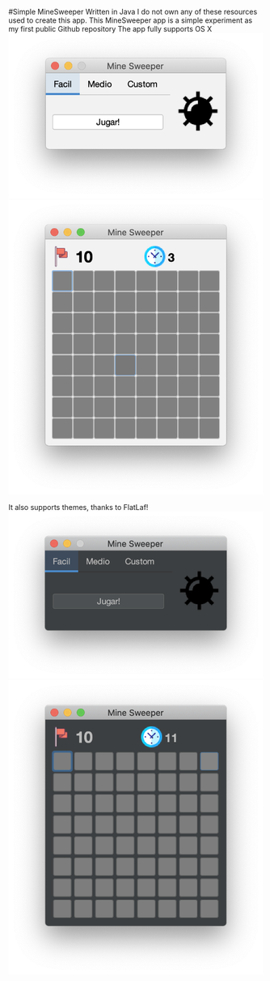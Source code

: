 #Simple MineSweeper Written in Java
I do not own any of these resources used to create this app. This MineSweeper app is a simple experiment as my first public Github repository
The app fully supports OS X
![Screenshot1](GithubResources/StartScreen_white.png)
![Screenshot2](GithubResources/GameWindow_white.png)

It also supports themes, thanks to FlatLaf!
![Screenshot3](GithubResources/StartScreen_dark.png)
![Screenshot4](GithubResources/GameWindow_dark.png)

